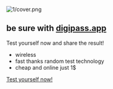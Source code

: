 ![1/cover.png](https://logo.digipass.app/1/cover.png)

## be sure with [digipass.app](https://www.digipass.app/) 

Test yourself now and share the result!

+ wireless 
+ fast thanks random test technology
+ cheap and online just 1$

[Test yourself now!](https://www.digipass.app/)